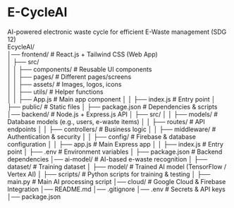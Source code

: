 # E-CycleAI
AI-powered electronic waste cycle for efficient E-Waste management (SDG 12)  
EcycleAI/  
│── frontend/        # React.js + Tailwind CSS (Web App)  
│   ├── src/  
│   │   ├── components/  # Reusable UI components  
│   │   ├── pages/       # Different pages/screens  
│   │   ├── assets/      # Images, logos, icons  
│   │   ├── utils/       # Helper functions  
│   │   ├── App.js       # Main app component
│   │   ├── index.js     # Entry point
│   ├── public/          # Static files
│   ├── package.json     # Dependencies & scripts
│── backend/         # Node.js + Express.js API
│   ├── src/
│   │   ├── models/      # Database models (e.g., users, e-waste items)
│   │   ├── routes/      # API endpoints
│   │   ├── controllers/ # Business logic
│   │   ├── middleware/  # Authentication & security
│   │   ├── config/      # Firebase & database configuration
│   │   ├── app.js       # Main Express app
│   │   ├── index.js     # Entry point
│   ├── .env             # Environment variables
│   ├── package.json     # Backend dependencies
│── ai-model/        # AI-based e-waste recognition
│   ├── dataset/     # Training dataset
│   ├── model/       # Trained AI model (TensorFlow / Vertex AI)
│   ├── scripts/     # Python scripts for training & testing
│   ├── main.py      # Main AI processing script
│── cloud/           # Google Cloud & Firebase Integration
│── README.md
│── .gitignore
│── .env             # Secrets & API keys
│── package.json
